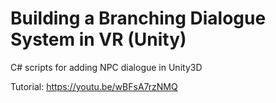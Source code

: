 # Building a Branching Dialogue System in VR (Unity)
C# scripts for adding NPC dialogue in Unity3D

Tutorial: https://youtu.be/wBFsA7rzNMQ
